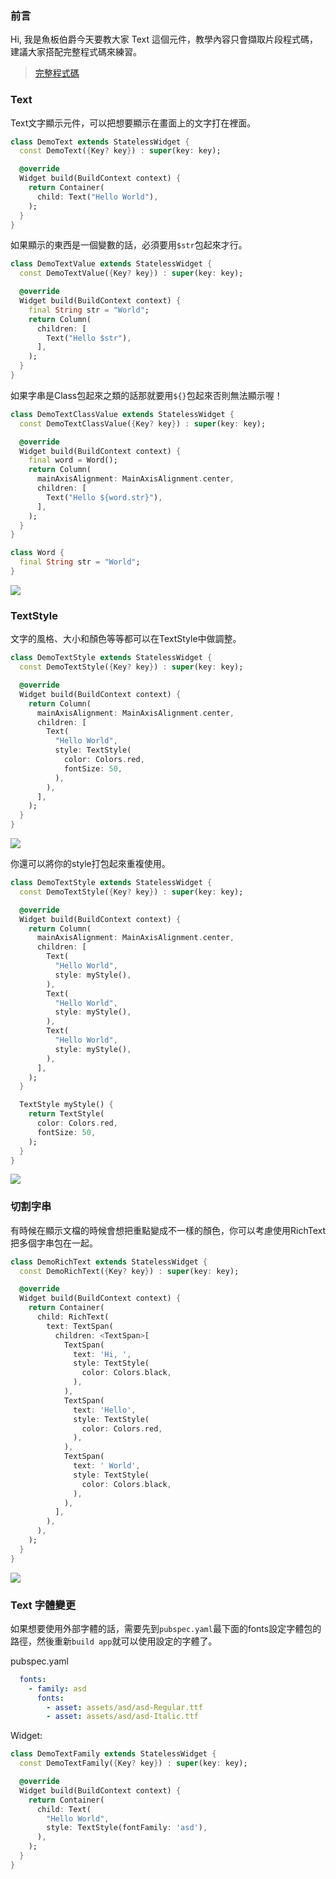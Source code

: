 ### 前言
Hi, 我是魚板伯爵今天要教大家 Text 這個元件，教學內容只會擷取片段程式碼，建議大家搭配完整程式碼來練習。

> [完整程式碼](https://github.com/Daviswww/triathlon_flutter/tree/master/day08)


### Text
Text文字顯示元件，可以把想要顯示在畫面上的文字打在裡面。

```dart
class DemoText extends StatelessWidget {
  const DemoText({Key? key}) : super(key: key);

  @override
  Widget build(BuildContext context) {
    return Container(
      child: Text("Hello World"),
    );
  }
}
```

如果顯示的東西是一個變數的話，必須要用`$str`包起來才行。

```dart
class DemoTextValue extends StatelessWidget {
  const DemoTextValue({Key? key}) : super(key: key);

  @override
  Widget build(BuildContext context) {
    final String str = "World";
    return Column(
      children: [
        Text("Hello $str"),
      ],
    );
  }
}
```

如果字串是Class包起來之類的話那就要用`${}`包起來否則無法顯示喔！

```dart
class DemoTextClassValue extends StatelessWidget {
  const DemoTextClassValue({Key? key}) : super(key: key);

  @override
  Widget build(BuildContext context) {
    final word = Word();
    return Column(
      mainAxisAlignment: MainAxisAlignment.center,
      children: [
        Text("Hello ${word.str}"),
      ],
    );
  }
}

class Word {
  final String str = "World";
}

```
![](https://raw.githubusercontent.com/Daviswww/triathlon_flutter/master/day08/image/TPtwuyR.png)

### TextStyle
文字的風格、大小和顏色等等都可以在TextStyle中做調整。
```dart
class DemoTextStyle extends StatelessWidget {
  const DemoTextStyle({Key? key}) : super(key: key);

  @override
  Widget build(BuildContext context) {
    return Column(
      mainAxisAlignment: MainAxisAlignment.center,
      children: [
        Text(
          "Hello World",
          style: TextStyle(
            color: Colors.red,
            fontSize: 50,
          ),
        ),
      ],
    );
  }
}
```
![](https://raw.githubusercontent.com/Daviswww/triathlon_flutter/master/day08/image/Pf3SkLk.png)

你還可以將你的style打包起來重複使用。
```dart
class DemoTextStyle extends StatelessWidget {
  const DemoTextStyle({Key? key}) : super(key: key);

  @override
  Widget build(BuildContext context) {
    return Column(
      mainAxisAlignment: MainAxisAlignment.center,
      children: [
        Text(
          "Hello World",
          style: myStyle(),
        ),
        Text(
          "Hello World",
          style: myStyle(),
        ),
        Text(
          "Hello World",
          style: myStyle(),
        ),
      ],
    );
  }

  TextStyle myStyle() {
    return TextStyle(
      color: Colors.red,
      fontSize: 50,
    );
  }
}
```
![](https://raw.githubusercontent.com/Daviswww/triathlon_flutter/master/day08/image/1qZ07P2.png)

### 切割字串
有時候在顯示文檔的時候會想把重點變成不一樣的顏色，你可以考慮使用RichText把多個字串包在一起。
```dart
class DemoRichText extends StatelessWidget {
  const DemoRichText({Key? key}) : super(key: key);

  @override
  Widget build(BuildContext context) {
    return Container(
      child: RichText(
        text: TextSpan(
          children: <TextSpan>[
            TextSpan(
              text: 'Hi, ',
              style: TextStyle(
                color: Colors.black,
              ),
            ),
            TextSpan(
              text: 'Hello',
              style: TextStyle(
                color: Colors.red,
              ),
            ),
            TextSpan(
              text: ' World',
              style: TextStyle(
                color: Colors.black,
              ),
            ),
          ],
        ),
      ),
    );
  }
}
```
![](https://raw.githubusercontent.com/Daviswww/triathlon_flutter/master/day08/image/vuxuUpX.png)

### Text 字體變更
如果想要使用外部字體的話，需要先到`pubspec.yaml`最下面的fonts設定字體包的路徑，然後重新`build app`就可以使用設定的字體了。

pubspec.yaml
```yaml
  fonts:
    - family: asd
      fonts:
        - asset: assets/asd/asd-Regular.ttf
        - asset: assets/asd/asd-Italic.ttf
```

Widget:
```dart
class DemoTextFamily extends StatelessWidget {
  const DemoTextFamily({Key? key}) : super(key: key);

  @override
  Widget build(BuildContext context) {
    return Container(
      child: Text(
        "Hello World",
        style: TextStyle(fontFamily: 'asd'),
      ),
    );
  }
}
```